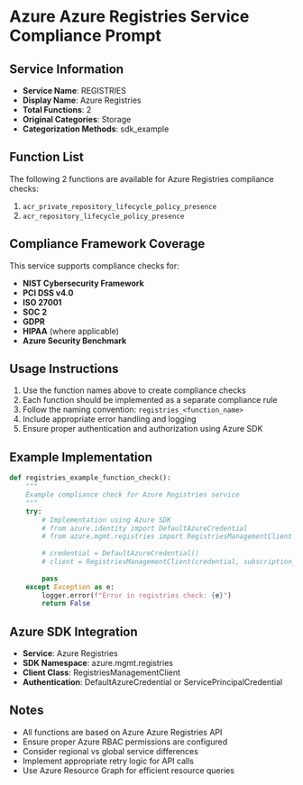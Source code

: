 # Azure Azure Registries Service Compliance Prompt

## Service Information
- **Service Name**: REGISTRIES
- **Display Name**: Azure Registries
- **Total Functions**: 2
- **Original Categories**: Storage
- **Categorization Methods**: sdk_example

## Function List
The following 2 functions are available for Azure Registries compliance checks:

1. `acr_private_repository_lifecycle_policy_presence`
2. `acr_repository_lifecycle_policy_presence`


## Compliance Framework Coverage
This service supports compliance checks for:
- **NIST Cybersecurity Framework**
- **PCI DSS v4.0**
- **ISO 27001**
- **SOC 2**
- **GDPR**
- **HIPAA** (where applicable)
- **Azure Security Benchmark**

## Usage Instructions
1. Use the function names above to create compliance checks
2. Each function should be implemented as a separate compliance rule
3. Follow the naming convention: `registries_<function_name>`
4. Include appropriate error handling and logging
5. Ensure proper authentication and authorization using Azure SDK

## Example Implementation
```python
def registries_example_function_check():
    """
    Example compliance check for Azure Registries service
    """
    try:
        # Implementation using Azure SDK
        # from azure.identity import DefaultAzureCredential
        # from azure.mgmt.registries import RegistriesManagementClient
        
        # credential = DefaultAzureCredential()
        # client = RegistriesManagementClient(credential, subscription_id)
        
        pass
    except Exception as e:
        logger.error(f"Error in registries check: {e}")
        return False
```

## Azure SDK Integration
- **Service**: Azure Registries
- **SDK Namespace**: azure.mgmt.registries
- **Client Class**: RegistriesManagementClient
- **Authentication**: DefaultAzureCredential or ServicePrincipalCredential

## Notes
- All functions are based on Azure Azure Registries API
- Ensure proper Azure RBAC permissions are configured
- Consider regional vs global service differences
- Implement appropriate retry logic for API calls
- Use Azure Resource Graph for efficient resource queries
